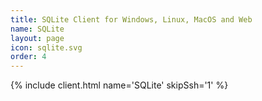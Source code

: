 ```yaml
---
title: SQLite Client for Windows, Linux, MacOS and Web
name: SQLite
layout: page
icon: sqlite.svg
order: 4
---
```


{% include client.html name='SQLite' skipSsh='1' %}
